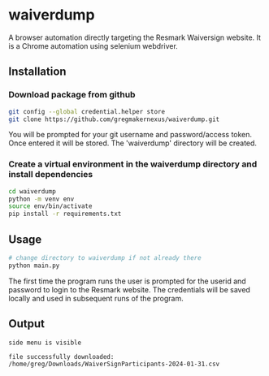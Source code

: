 # waiverdump

A browser automation directly targeting the Resmark Waiversign website.  It is a Chrome automation using selenium webdriver.

## Installation

### Download package from github
```bash
git config --global credential.helper store
git clone https://github.com/gregmakernexus/waiverdump.git
```
You will be prompted for your git username and password/access token.  Once entered it will be stored.  The 'waiverdump' directory will be created.

### Create a virtual environment in the waiverdump directory and install dependencies
```bash
cd waiverdump
python -m venv env
source env/bin/activate
pip install -r requirements.txt
```

## Usage

```bash
# change directory to waiverdump if not already there
python main.py
```
The first time the program runs the user is prompted for the userid and password to login to the Resmark website.  The credentials will be saved locally and used in subsequent runs of the program.

## Output
```
side menu is visible
 
file successfully downloaded: /home/greg/Downloads/WaiverSignParticipants-2024-01-31.csv
```
